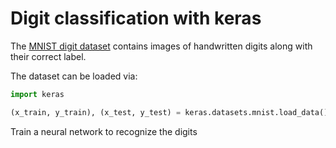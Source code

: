 # Digit classification with keras

The [MNIST digit dataset](https://en.wikipedia.org/wiki/MNIST_database) contains images of handwritten digits along with their correct label.

The dataset can be loaded via:

```py
import keras

(x_train, y_train), (x_test, y_test) = keras.datasets.mnist.load_data()
```

Train a neural network to recognize the digits
